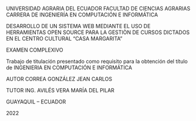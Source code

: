 

                


UNIVERSIDAD AGRARIA DEL ECUADOR
FACULTAD DE CIENCIAS AGRARIAS
CARRERA DE INGENIERÍA EN COMPUTACIÓN E INFORMÁTICA



DESARROLLO DE UN SISTEMA WEB MEDIANTE EL USO DE HERRAMIENTAS OPEN SOURCE PARA LA GESTIÒN DE CURSOS DICTADOS EN EL CENTRO CULTURAL “CASA MARGARITA”

EXAMEN COMPLEXIVO



Trabajo de titulación presentado como requisito para la obtención del título de
INGENIERIA EN COMPUTACIÓN E INFORMÁTICA 



AUTOR
CORREA GONZÁLEZ JEAN CARLOS



TUTOR
ING. AVILÉS VERA MARÍA DEL PILAR



GUAYAQUIL – ECUADOR

2022
